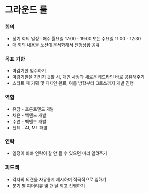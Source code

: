 # 그라운드 룰

### 회의

- 정기 회의 일정 : 매주 월요일 17:00 - 19:00 또는 수요일 11:00 - 12:30
- 매 회의 내용을 노션에 문서화해서 진행상황 공유

### 목표 기한

- 마감기한 엄수하기
- 마감기한을 지키지 못할 시, 개인 사정과 새로운 데드라인 바로 공유해주기
- 스타트 때 기획 및 디자인 완료, 여름 방학부터 그로쓰까지 개발 진행

### 역할

- 유담 - 프론트엔드 개발
- 채은 - 백엔드 개발
- 수연 - 백엔드 개발
- 전체 - AI, ML 개발

### 연락

- 일정이 바빠 연락이 잘 안 될 수 있으면 미리 알려주기

### 피드백

- 각자의 의견을 자유롭게 제시하며 적극적으로 임하기
- 분기 별 피어리뷰 및 한 달 회고 진행하기
